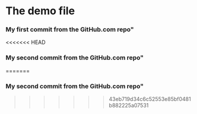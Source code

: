 # The demo file
### My first commit from the GitHub.com repo"

<<<<<<< HEAD
### My second commit from the GitHub.com repo"
=======
### My second commit from the GitHub.com repo"
>>>>>>> 43eb719d34c6c52553e85bf0481b882225a07531
